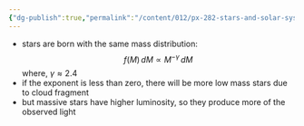 ```yaml
---
{"dg-publish":true,"permalink":"/content/012/px-282-stars-and-solar-system/term-1-stars/e-stellar-evolution/px-282-e1b-initial-mass-function/","noteIcon":"1","created":"2025-08-27T13:14:15.659+01:00","updated":"2024-12-06T17:13:34.000+00:00"}
---
```


- stars are born with the same mass distribution: 
$$f(M)\,dM \propto M^{-\gamma} \, dM$$
	where, $\gamma \approx 2.4$
- if the exponent is less than zero, there will be more low mass stars due to cloud fragment
- but massive stars have higher luminosity, so they produce more of the observed light